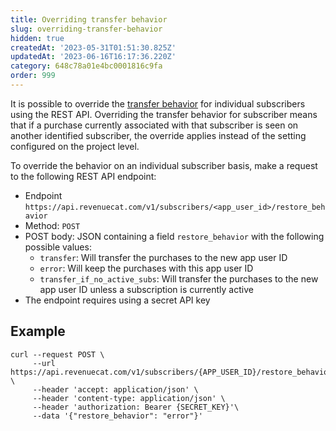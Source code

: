 ```yaml
---
title: Overriding transfer behavior
slug: overriding-transfer-behavior
hidden: true
createdAt: '2023-05-31T01:51:30.825Z'
updatedAt: '2023-06-16T16:17:36.220Z'
category: 648c78a01e4bc0001816c9fa
order: 999
---
```

It is possible to override the [transfer behavior](doc:restoring-purchases#transferring-purchases-seen-on-multiple-app-user-ids) for individual subscribers using the REST API. Overriding the transfer behavior for subscriber means that if a purchase currently associated with that subscriber is seen on another identified subscriber, the override applies instead of the setting configured on the project level.

To override the behavior on an individual subscriber basis, make a request to the following REST API endpoint:

- Endpoint `https://api.revenuecat.com/v1/subscribers/<app_user_id>/restore_behavior`
- Method: `POST`
- POST body: JSON containing a field `restore_behavior` with the following possible values:
  - `transfer`:  Will transfer the purchases to the new app user ID
  - `error`: Will keep the purchases with this app user ID
  - `transfer_if_no_active_subs`: Will transfer the purchases to the new app user ID unless a subscription is currently active
- The endpoint requires using a secret API key

## Example

```Text cURL
curl --request POST \
     --url https://api.revenuecat.com/v1/subscribers/{APP_USER_ID}/restore_behavior \
     --header 'accept: application/json' \
     --header 'content-type: application/json' \
     --header 'authorization: Bearer {SECRET_KEY}'\
     --data '{"restore_behavior": "error"}'
```